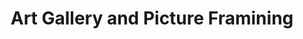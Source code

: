 ---
title: "Art Gallery and Picture Framining"
url: /newcastle/art-gallery-and-picture-framining/
shop: art
---